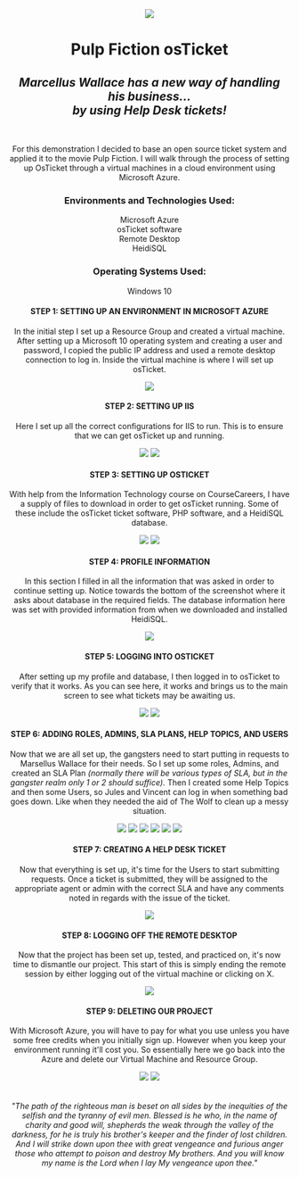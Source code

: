 <div align="center">
  <img src="pf.jpg">
  
  <h1>Pulp Fiction osTicket</h1>
  <h2><i>Marcellus Wallace has a new way of handling his business... <br>by using Help Desk tickets!</i></h2>
  <br>
  <p>For this demonstration I decided to base an open source ticket system and applied it to the movie Pulp Fiction.  
I will walk through the process of setting up OsTicket through a virtual machines in a cloud environment using Microsoft Azure.</p>

<h3>Environments and Technologies Used:</h3>
Microsoft Azure<br>
osTicket software<br>
Remote Desktop<br>
HeidiSQL

<h3>Operating Systems Used:</h3>
Windows 10

<h4>STEP 1: SETTING UP AN ENVIRONMENT IN MICROSOFT AZURE</h4>
<p>In the initial step I set up a Resource Group and created a virtual machine. After setting up a Microsoft 10 operating system and creating a user and password, I copied the public IP address and used a remote desktop connection to log in. Inside the virtual machine is where I will set up osTicket.</p> 

<img src="1.png">

<h4>STEP 2: SETTING UP IIS</h4>
<p>Here I set up all the correct configurations for IIS to run.  This is to ensure that we can get osTicket up and running.</p>

<img src="2.png">
<img src="3.png">

<h4>STEP 3: SETTING UP OSTICKET</h4>
<p>With help from the Information Technology course on CourseCareers, I have a supply of files to download in order to get osTicket running.  Some of these include the osTicket ticket software, PHP software, and a HeidiSQL database.</p>

<img src="4.png">
<img src="5.png">

<h4>STEP 4: PROFILE INFORMATION</h4>
<p>In this section I filled in all the information that was asked in order to continue setting up. Notice towards the bottom of the screenshot where it asks about database in the required fields.  The database information here was set with provided information from when we downloaded and installed HeidiSQL.</p>

<img src="6.png">

<h4>STEP 5: LOGGING INTO OSTICKET</h4>
<p>After setting up my profile and database, I then logged in to osTicket to verify that it works.  As you can see here, it works and brings us to the main screen to see what tickets may be awaiting us.</p>

<img src="7.png">
<img src="8.png">

<h4>STEP 6: ADDING ROLES, ADMINS, SLA PLANS, HELP TOPICS, AND USERS</h4>
<p>Now that we are all set up, the gangsters need to start putting in requests to Marsellus Wallace for their needs. 
So I set up some roles, Admins, and created an SLA Plan <i>(normally there will be various types of SLA, but in the gangster realm only 1 or 2 should suffice).</i> Then I created some Help Topics and then some Users, so Jules and Vincent can log in when something bad goes down. Like when they needed the aid of The Wolf to clean up a messy situation.</p>

<img src="9.png">
<img src="10.png">
<img src="11.png">
<img src="12.png">
<img src="13.png">
<img src="15.png">

<h4>STEP 7: CREATING A HELP DESK TICKET</h4>
<p>Now that everything is set up, it's time for the Users to start submitting requests.  Once a ticket is submitted, they will be assigned to the appropriate agent or admin with the correct SLA and have any comments noted in regards with the issue of the ticket.</p>

<img src="14.png">

<h4>STEP 8: LOGGING OFF THE REMOTE DESKTOP</h4>
<p>Now that the project has been set up, tested, and practiced on, it's now time to dismantle our project.  This start of this is simply ending the remote session by either logging out of the virtual machine or clicking on X.</p>

<img src="16.png">


<h4>STEP 9: DELETING OUR PROJECT</h4>
<p>With Microsoft Azure, you will have to pay for what you use unless you have some free credits when you initially sign up.
However when you keep your environment running it'll cost you. 
So essentially here we go back into the Azure and delete our Virtual Machine and Resource Group.</p>  
<img src="17.png">
<img src="18.png"><br>
<br>
<br>
<i>"The path of the righteous man is beset on all sides by the inequities of the selfish and the tyranny of evil men. 
Blessed is he who, in the name of charity and good will, shepherds the weak through the valley of the darkness, 
for he is truly his brother's keeper and the finder of lost children. <br>
And I will strike down upon thee with great vengeance and furious anger those who attempt to poison and destroy My brothers. 
And you will know my name is the Lord when I lay My vengeance upon thee."</i><br>
</div>


